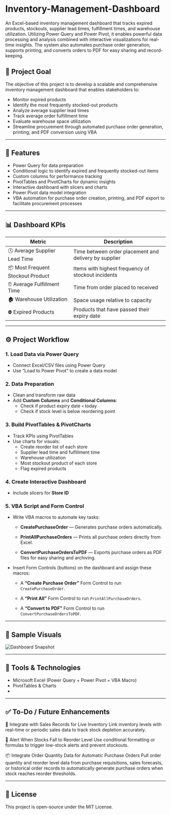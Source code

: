 # Inventory-Management-Dashboard
An Excel-based inventory management dashboard that tracks expired products, stockouts, supplier lead times, fulfillment times, and warehouse utilization. Utilizing Power Query and Power Pivot, it enables powerful data processing and analysis combined with interactive visualizations for real-time insights. The system also automates purchase order generation, supports printing, and converts orders to PDF for easy sharing and record-keeping.

## 🚀 Project Goal

The objective of this project is to develop a scalable and comprehensive inventory management dashboard that enables stakeholders to:

- Monitor expired products  
- Identify the most frequently stocked-out products  
- Analyze average supplier lead times  
- Track average order fulfillment time  
- Evaluate warehouse space utilization
- Streamline procurement through automated purchase order generation, printing, and PDF conversion using VBA

---

## 🧩 Features

- Power Query for data preparation  
- Conditional logic to identify expired and frequently stocked-out items  
- Custom columns for performance tracking  
- PivotTables and PivotCharts for dynamic insights  
- Interactive dashboard with slicers and charts  
- Power Pivot data model integration
- VBA automation for purchase order creation, printing, and PDF export to facilitate procurement processes

---

## 📊 Dashboard KPIs

| Metric                        | Description                                                |
|------------------------------|------------------------------------------------------------|
| 🕓 Average Supplier Lead Time | Time between order placement and delivery by supplier      |
| 📦 Most Frequent Stockout Product | Items with highest frequency of stockout incidents    |
| ⏰ Average Fulfillment Time   | Time from order placed to received                         |
| 🏚 Warehouse Utilization      | Space usage relative to capacity                           |
| ⛔ Expired Products           | Products that have passed their expiry date               |

---

## ⚙️ Project Workflow

### 1. Load Data via Power Query
- Connect Excel/CSV files using Power Query  
- Use “Load to Power Pivot” to create a data model  

### 2. Data Preparation
- Clean and transform raw data  
- Add **Custom Columns** and **Conditional Columns**:
  - Check if product expiry date `<` today  
  - Check if stock level is below reordering point  

### 3. Build PivotTables & PivotCharts
- Track KPIs using PivotTables  
- Use charts for visuals:
  - Create reorder list of each store  
  - Supplier lead time and fulfillment time  
  - Warehouse utilization  
  - Most stockout product of each store  
  - Flag expired products  

### 4. Create Interactive Dashboard
- Include slicers for **Store ID**
  
### 5. VBA Script and Form Control
- Write VBA macros to automate key tasks:

  - **CreatePurchaseOrder** — Generates purchase orders automatically.

  - **PrintAllPurchaseOrders** — Prints all purchase orders directly from Excel.

  - **ConvertPurchaseOrdersToPDF** — Exports purchase orders as PDF files for easy sharing and archiving.
- Insert Form Controls (buttons) on the dashboard and assign these macros:

  - A **“Create Purchase Order”** Form Control to run `CreatePurchaseOrder`.

  - A **“Print All”** Form Control to run `PrintAllPurchaseOrders`.

  - A **“Convert to PDF”** Form Control to run `ConvertPurchaseOrdersToPDF`.

---

## 📸 Sample Visuals

![Dashboard Snapshot](https://github.com/sufrimo/Inventory-Monitoring-with-Automated-Purchase-Order-Generation-Using-VBA/raw/main/Inventory%20Dashboard.jpg)


---

## 🧠 Tools & Technologies

- Microsoft Excel (Power Query + Power Pivot + VBA Macro)  
- PivotTables & Charts
-   

---

## ✅ To-Do / Future Enhancements

🔄 Integrate with Sales Records for Live Inventory
Link inventory levels with real-time or periodic sales data to track stock depletion accurately.

🚨 Alert When Stocks Fall to Reorder Level
Use conditional formatting or formulas to trigger low-stock alerts and prevent stockouts.

📦 Integrate Order Quantity Data for Automatic Purchase Orders
Pull order quantity and reorder level data from purchase requisitions, sales forecasts, or historical order records to automatically generate purchase orders when stock reaches reorder thresholds.

---

## 📃 License

This project is open-source under the MIT License.
